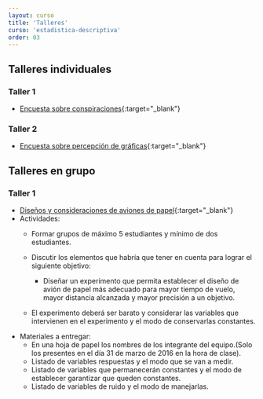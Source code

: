 ```yaml
---
layout: curso
title: 'Talleres'
curso: 'estadistica-descriptiva'
order: 03
---
```


## Talleres individuales

### Taller 1 

  - [Encuesta sobre conspiraciones](./documentos/Encuesta1.pdf){:target="_blank"}

### Taller 2

  - [Encuesta sobre percepción de gráficas](./documentos/tamEcon.pdf){:target="_blank"}

## Talleres en grupo
  
### Taller 1

  - [Diseños y consideraciones de aviones de papel](http://www.paperaeroplanes.com/){:target="_blank"}
  - Actividades:  
      * Formar grupos de máximo 5 estudiantes y mínimo de dos estudiantes.
      * Discutir los elementos que habría que tener en cuenta para lograr 
        el siguiente objetivo:      
        + Diseñar un experimento que permita establecer el diseño de avión
          de papel más adecuado para mayor tiempo de vuelo, mayor distancia
          alcanzada y mayor precisión a un objetivo.
          
      * El experimento deberá ser barato y considerar las variables que intervienen
        en el experimento y el modo de conservarlas constantes.        
   - Materiales a entregar:   
     * En una hoja de papel los nombres de los integrante del equipo.(Solo los
       presentes en el día 31 de marzo de 2016 en la hora de clase).
     * Listado de variables respuestas y el modo que se van a medir.
     * Listado de variables que permanecerán constantes y el modo de
       establecer garantizar que queden constantes.
     * Listado de variables de ruido y el modo de manejarlas. 
     
     
          
      
